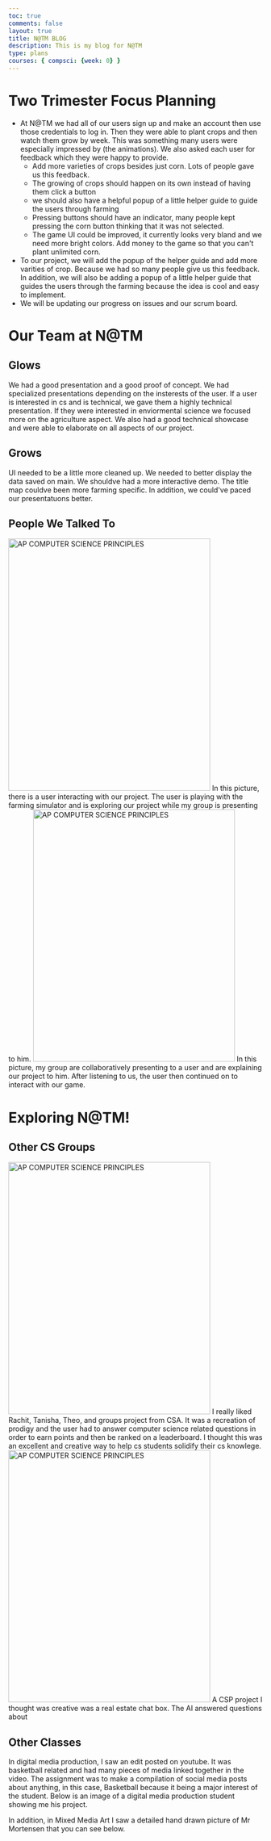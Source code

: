 ```yaml
---
toc: true
comments: false
layout: true
title: N@TM BLOG
description: This is my blog for N@TM
type: plans
courses: { compsci: {week: 0} }
---
```


# Two Trimester Focus Planning 
- At N@TM we had all of our users sign up and make an account then use those credentials to log in. Then they were able to plant crops and then watch them grow by week. This was something many users were especially impressed by (the animations). We also asked each user for feedback which they were happy to provide. 
    - Add more varieties of crops besides just corn. Lots of people gave us this feedback. 
    - The growing of crops should happen on its own instead of having them click a button
    - we should also have a helpful popup of a little helper guide to guide the users through farming
    - Pressing buttons should have an indicator, many people kept pressing the corn button thinking that it was not selected.
    - The game UI could be improved, it currently looks very bland and we need more bright colors.
Add money to the game so that you can't plant unlimited corn.
- To our project, we will add the popup of the helper guide and add more varities of crop. Because we had so many people give us this feedback. In addition, we will also be adding a popup of a little helper guide that guides the users through the farming because the idea is cool and easy to implement. 
- We will be updating our progress on issues and our scrum board. 

# Our Team at N@TM 
## Glows
We had a good presentation and a good proof of concept. We had specialized presentations depending on the insterests of the user. If a user is interested in cs and is technical, we gave them a highly technical presentation. If they were interested in enviormental science we focused more on the agriculture aspect. We also had a good technical showcase and were able to elaborate on all aspects of our project. 

## Grows
UI needed to be a little more cleaned up. We needed to better display the data saved on main. We shouldve had a more interactive demo. The title map couldve been more farming specific. In addition, we could've paced our presentatuons better. 

## People We Talked To 
<img src="{{site.baseurl}}/images/user1.png" alt="AP COMPUTER SCIENCE PRINCIPLES" width="400" height="500"> 
In this picture, there is a user interacting with our project. The user is playing with the farming simulator and is exploring our project while my group is presenting to him. 

<img src="{{site.baseurl}}/images/user2.png" alt="AP COMPUTER SCIENCE PRINCIPLES" width="400" height="500"> 
In this picture, my group are collaboratively presenting to a user and are explaining our project to him. After listening to us, the user then continued on to interact with our game. 

# Exploring N@TM!
## Other CS Groups 
<img src="{{site.baseurl}}/images/othergroup1.png" alt="AP COMPUTER SCIENCE PRINCIPLES" width="400" height="500"> 
I really liked Rachit, Tanisha, Theo, and groups project from CSA. It was a recreation of prodigy and the user had to answer computer science related questions in order to earn points and then be ranked on a leaderboard. I thought this was an excellent and creative way to help cs students solidify their cs knowlege. 

<img src="{{site.baseurl}}/images/othergroup2.png" alt="AP COMPUTER SCIENCE PRINCIPLES" width="400" height="500"> 
A CSP project I thought was creative was a real estate chat box. The AI answered questions about 

## Other Classes 
In digital media production, I saw an edit posted on youtube. It was basketball related and had many pieces of media linked together in the video. The assignment was to make a compilation of social media posts about anything, in this case, Basketball because it being a major interest of the student. Below is an image of a digital media production student showing me his project. 

In addition, in Mixed Media Art I saw a detailed hand drawn picture of Mr Mortensen that you can see below. 
